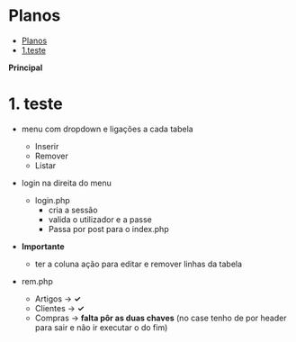 # Planos

<!-- TOC -->

- [Planos](#planos)
- [1.teste](#1teste)

<!-- /TOC -->

__Principal__

# 1. teste
+ menu com dropdown e ligações a cada tabela

  - Inserir
  - Remover
  - Listar

+ login na direita do menu

  - login.php
    - cria a sessão
    - valida o utilizador e a passe
    - Passa por post para o index.php


+	__Importante__
 	- ter a coluna ação para editar e remover linhas da tabela


+ rem.php
    - Artigos -> __✓__
    - Clientes -> __✓__
    - Compras -> __falta pôr as duas chaves__ (no case tenho de por header para sair e não ir executar o do fim)
